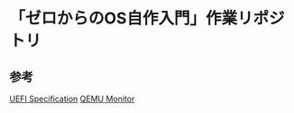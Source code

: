 # 「ゼロからのOS自作入門」作業リポジトリ

## 参考
[UEFI Specification](https://uefi.org/specs/UEFI/2.10/)
[QEMU Monitor](https://en.wikibooks.org/wiki/QEMU/Monitor)
